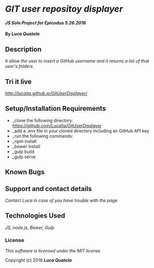 # _GIT user repositoy displayer_

#### _JS Solo Project for Epicodus 5.26.2016_

#### By _**Luca Quatela**_

## Description

_It allow the user to insert a GitHub username and it returns a list of that user's folders_

## Tri it live

_http://lucaita.github.io/GitUserDisplayer/_

## Setup/Installation Requirements

* _clone the following directory: https://github.com/LucaIta/GitUserDisplayer
* _add a .env file in your cloned directory including an GitHub API key
* _run the following commands:
* _npm install
* _bower install
* _gulp build
* _gulp serve

## Known Bugs



## Support and contact details

_Contact Luca in case of you have trouble with the page_

## Technologies Used

_JS, node.js, Bower, Gulp_

### License

*This software is licensed under the MIT license*

Copyright (c) 2016 **_Luca Quatela_**
